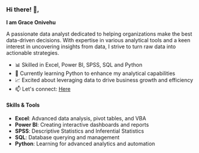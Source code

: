 ### Hi there! 👋,  
**I am Grace Onivehu**

A passionate data analyst dedicated to helping organizations make the best data-driven decisions. 
With expertise in various analytical tools and a keen interest in uncovering insights from data, 
I strive to turn raw data into actionable strategies.

- 📊 Skilled in Excel, Power BI, SPSS, SQL and Python
- 🌱 Currently learning Python to enhance my analytical capabilities
- 📈 Excited about leveraging data to drive business growth and efficiency
- 📫 Let's connect: [Here](gracedave360@gmail.com)

#### Skills & Tools
- **Excel**: Advanced data analysis, pivot tables, and VBA
- **Power BI**: Creating interactive dashboards and reports
- **SPSS**: Descriptive Statistics and Inferential Statistics
- **SQL**: Database querying and management
- **Python**: Learning for advanced analytics and automation

